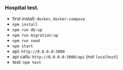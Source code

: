 ### Hospital test.
- first install: ```docker```, ```docker-compose```
- ```npm install```
- ```npm run db:up```
- ```npm run migration:up```
- ```npm run seed```
- ```npm start```
- api: ```http://0.0.0.0:3000```
- api calls: ```http://0.0.0.0:3000/api``` (not ```localhost```)
- test: ```npm test```